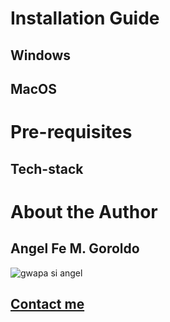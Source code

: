 # Installation Guide
## Windows
## MacOS

# Pre-requisites
## Tech-stack

# About the Author
  ## Angel Fe M. Goroldo
  ![gwapa si angel](https://scontent.fdvo5-1.fna.fbcdn.net/v/t39.30808-6/462478474_1222581132408496_6061693544356406614_n.jpg?_nc_cat=108&ccb=1-7&_nc_sid=6ee11a&_nc_eui2=AeHO8ZNUa_tFtQ7zvmaXgtVwUcBSbJp1yNlRwFJsmnXI2c6RDzCvbUasGT04059QXBwI8HbquddQ1npIFIlRfY6O&_nc_ohc=54MfqmZ1jjUQ7kNvgGFnHYq&_nc_ht=scontent.fdvo5-1.fna&_nc_gid=ABVuR9hXEe0kxT8WMtPYhJm&oh=00_AYBBB0TxpyGRMoRJzsYKMR0uwo_efNBwUrlRc53qVoahWQ&oe=670B9C60)
  ## [Contact me](https://www.facebook.com/cristinamedina.goroldo.3/)
